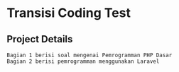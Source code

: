 # Transisi Coding Test

## Project Details
```
Bagian 1 berisi soal mengenai Pemrogramman PHP Dasar
Bagian 2 berisi pemrogramman menggunakan Laravel 
```

